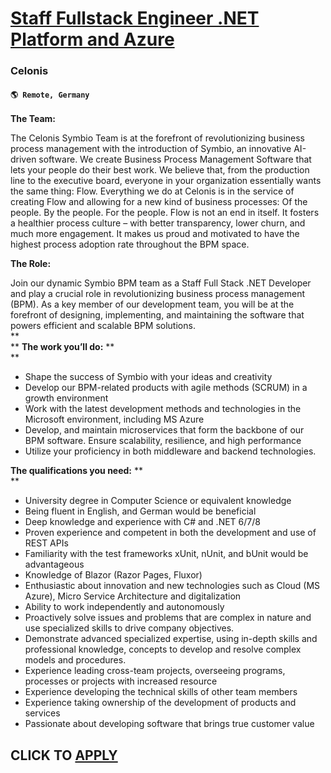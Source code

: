 # [Staff Fullstack Engineer .NET Platform and Azure](https://www.remotewlb.com/apply/staff-fullstack-engineer-net-platform-and-azure)  
### Celonis  
#### `🌎 Remote, Germany`  

**The Team:**  
  
The Celonis Symbio Team is at the forefront of revolutionizing business process management with the introduction of Symbio, an innovative AI-driven software. We create Business Process Management Software that lets your people do their best work. We believe that, from the production line to the executive board, everyone in your organization essentially wants the same thing: Flow. Everything we do at Celonis is in the service of creating Flow and allowing for a new kind of business processes: Of the people. By the people. For the people. Flow is not an end in itself. It fosters a healthier process culture – with better transparency, lower churn, and much more engagement. It makes us proud and motivated to have the highest process adoption rate throughout the BPM space.

**The Role:**  
  
Join our dynamic Symbio BPM team as a Staff Full Stack .NET Developer and play a crucial role in revolutionizing business process management (BPM). As a key member of our development team, you will be at the forefront of designing, implementing, and maintaining the software that powers efficient and scalable BPM solutions.  
 **  
** **The work you’ll do:** **  
**

  * Shape the success of Symbio with your ideas and creativity
  * Develop our BPM-related products with agile methods (SCRUM) in a growth environment
  * Work with the latest development methods and technologies in the Microsoft environment, including MS Azure
  * Develop, and maintain microservices that form the backbone of our BPM software. Ensure scalability, resilience, and high performance
  * Utilize your proficiency in both middleware and backend technologies.

**The qualifications you need:** **  
**

  * University degree in Computer Science or equivalent knowledge
  * Being fluent in English, and German would be beneficial
  * Deep knowledge and experience with C# and .NET 6/7/8
  * Proven experience and competent in both the development and use of REST APIs
  * Familiarity with the test frameworks xUnit, nUnit, and bUnit would be advantageous
  * Knowledge of Blazor (Razor Pages, Fluxor)
  * Enthusiastic about innovation and new technologies such as Cloud (MS Azure), Micro Service Architecture and digitalization 
  * Ability to work independently and autonomously
  * Proactively solve issues and problems that are complex in nature and use specialized skills to drive company objectives.
  * Demonstrate advanced specialized expertise, using in-depth skills and professional knowledge, concepts to develop and resolve complex models and procedures. 
  * Experience leading cross-team projects, overseeing programs, processes or projects with increased resource 
  * Experience developing the technical skills of other team members
  * Experience taking ownership of the development of products and services 
  * Passionate about developing software that brings true customer value

  
## CLICK TO [APPLY](https://www.remotewlb.com/apply/staff-fullstack-engineer-net-platform-and-azure)

